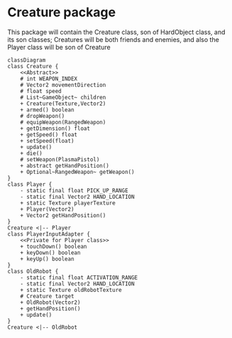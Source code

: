 # Creature package

This package will contain the Creature class, son of HardObject class, and its son classes; Creatures will be both
friends and enemies, and also the Player class will be son of Creature

```mermaid
classDiagram
class Creature {
    <<Abstract>>
    # int WEAPON_INDEX
    # Vector2 movementDirection
    # float speed
    # List~GameObject~ children
    + Creature(Texture,Vector2)
    + armed() boolean
    # dropWeapon()
    # equipWeapon(RangedWeapon)
    + getDimension() float
    + getSpeed() float
    + setSpeed(float)
    + update()
    + die()
    # setWeapon(PlasmaPistol)
    + abstract getHandPosition()
    + Optional~RangedWeapon~ getWeapon()
}
class Player {
    - static final float PICK_UP_RANGE
    - static final Vector2 HAND_LOCATION
    + static Texture playerTexture
    + Player(Vector2)
    + Vector2 getHandPosition()
}
Creature <|-- Player
class PlayerInputAdapter {
    <<Private for Player class>>
    + touchDown() boolean
    + keyDown() boolean
    + keyUp() boolean
}
class OldRobot {
    - static final float ACTIVATION_RANGE
    - static final Vector2 HAND_LOCATION
    + static Texture oldRobotTexture
    # Creature target
    + OldRobot(Vector2)
    + getHandPosition()
    + update()
}
Creature <|-- OldRobot
```